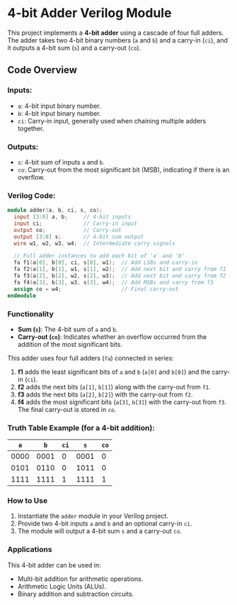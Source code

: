 
# 4-bit Adder Verilog Module

This project implements a **4-bit adder** using a cascade of four full adders. The adder takes two 4-bit binary numbers (`a` and `b`) and a carry-in (`ci`), and it outputs a 4-bit sum (`s`) and a carry-out (`co`).

## Code Overview

### Inputs:
- `a`: 4-bit input binary number.
- `b`: 4-bit input binary number.
- `ci`: Carry-in input, generally used when chaining multiple adders together.

### Outputs:
- `s`: 4-bit sum of inputs `a` and `b`.
- `co`: Carry-out from the most significant bit (MSB), indicating if there is an overflow.

### Verilog Code:

```verilog
module adder(a, b, ci, s, co);
  input [3:0] a, b;     // 4-bit inputs
  input ci;             // Carry-in input
  output co;            // Carry-out
  output [3:0] s;       // 4-bit sum output
  wire w1, w2, w3, w4;  // Intermediate carry signals

  // Full adder instances to add each bit of 'a' and 'b'
  fa f1(a[0], b[0], ci, s[0], w1);  // Add LSBs and carry-in
  fa f2(a[1], b[1], w1, s[1], w2);  // Add next bit and carry from f1
  fa f3(a[2], b[2], w2, s[2], w3);  // Add next bit and carry from f2
  fa f4(a[3], b[3], w3, s[3], w4);  // Add MSBs and carry from f3
  assign co = w4;                   // Final carry-out
endmodule
```

### Functionality

- **Sum (`s`)**: The 4-bit sum of `a` and `b`.
- **Carry-out (`co`)**: Indicates whether an overflow occurred from the addition of the most significant bits.

This adder uses four full adders (`fa`) connected in series:
1. **f1** adds the least significant bits of `a` and `b` (`a[0]` and `b[0]`) and the carry-in (`ci`).
2. **f2** adds the next bits (`a[1]`, `b[1]`) along with the carry-out from `f1`.
3. **f3** adds the next bits (`a[2]`, `b[2]`) with the carry-out from `f2`.
4. **f4** adds the most significant bits (`a[3]`, `b[3]`) with the carry-out from `f3`. The final carry-out is stored in `co`.

### Truth Table Example (for a 4-bit addition):
| `a`    | `b`    | `ci` | `s`    | `co` |
|--------|--------|------|--------|------|
| 0000   | 0001   |  0   | 0001   |  0   |
| 0101   | 0110   |  0   | 1011   |  0   |
| 1111   | 1111   |  1   | 1111   |  1   |

### How to Use
1. Instantiate the `adder` module in your Verilog project.
2. Provide two 4-bit inputs `a` and `b` and an optional carry-in `ci`.
3. The module will output a 4-bit sum `s` and a carry-out `co`.

### Applications
This 4-bit adder can be used in:
- Multi-bit addition for arithmetic operations.
- Arithmetic Logic Units (ALUs).
- Binary addition and subtraction circuits.
